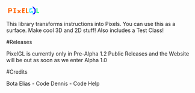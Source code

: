 ![PixelLogo](https://github.com/ItzEliasz/PixelGL/blob/master/pixGLl.png)

This library transforms instructions into Pixels. You can use this as a surface. Make cool 3D and 2D stuff!
Also includes a Test Class!

#Releases

PixelGL is currently only in Pre-Alpha 1.2
Public Releases and the Website will be out as soon as we enter Alpha 1.0

#Credits

Bota Elias - Code
Dennis - Code Help
